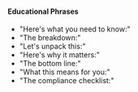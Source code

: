 #### Educational Phrases

- "Here's what you need to know:"
- "The breakdown:"
- "Let's unpack this:"
- "Here's why it matters:"
- "The bottom line:"
- "What this means for you:"
- "The compliance checklist:"
